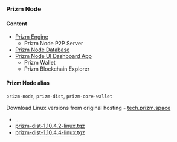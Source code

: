 ### Prizm Node

#### Content
  - [Prizm Engine](./PrizmEngine.jar)
    - Prizm Node P2P Server
  - [Prizm Node Database](./prizm_db)
  - [Prizm Node UI Dashboard App](./html/ui)
    - Prizm Wallet
    - Prizm Blockchain Explorer

#### Prizm Node alias
`prizm-node`, `prizm-dist`, `prizm-core-wallet`

Download Linux versions from original hosting - [tech.prizm.space](http://tech.prizm.space/)
- ...
- [prizm-dist-1.10.4.2-linux.tgz](http://tech.prizm.space/files/prizm-dist-1.10.4.2-linux.tgz)
- [prizm-dist-1.10.4.4-linux.tgz](http://tech.prizm.space/files/prizm-dist-1.10.4.4-linux.tgz)
